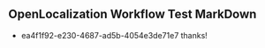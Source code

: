 ## OpenLocalization Workflow Test MarkDown
* ea4f1f92-e230-4687-ad5b-4054e3de71e7 thanks!

<!--HONumber=Sep16_HO1-->


